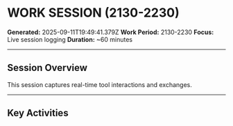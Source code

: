 # WORK SESSION (2130-2230)

**Generated:** 2025-09-11T19:49:41.379Z
**Work Period:** 2130-2230
**Focus:** Live session logging
**Duration:** ~60 minutes

---

## Session Overview

This session captures real-time tool interactions and exchanges.

---

## Key Activities


